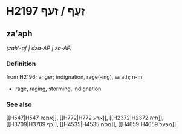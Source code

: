 # H2197 זַעַף / זעף

## zaʻaph

_(zah'-af | dza-AP | za-AF)_

### Definition

from H2196; anger; indignation, rage(-ing), wrath; n-m

- rage, raging, storming, indignation

### See also

[[H547|H547 אמנה]], [[H772|H772 ארע]], [[H2372|H2372 חזה]], [[H3709|H3709 כף]], [[H4535|H4535 מסח]], [[H4659|H4659 מפעל]]
